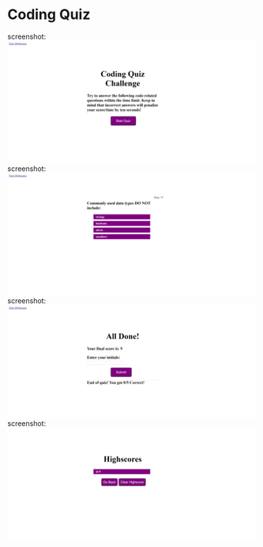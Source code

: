 # Coding Quiz
screenshot: ![Coding Quiz](/images/CodingQuizChallenge.png)
screenshot: ![Questions](/images/Questions.png)
screenshot: ![Score](/images/score.png)
screenshot: ![highscores](/images/highscores.png)